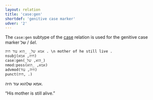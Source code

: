 ```yaml
---
layout: relation
title: 'case:gen'
shortdef: 'genitive case marker'
udver: '2'
---
```


The `case:gen` subtype of the [case]() relation is used for the genitive case marker של / _šel_.

~~~ sdparse
אמא של_ _הוא עוד חיה . \n mother of he still live .
nsubj(חיה, אמא)
case:gen(_הוא, של_)
nmod:poss(אמא, _הוא)
advmod(חיה, עוד)
punct(חיה, .)
~~~

אמא שלהוא עוד חיה.

“His mother is still alive.”
